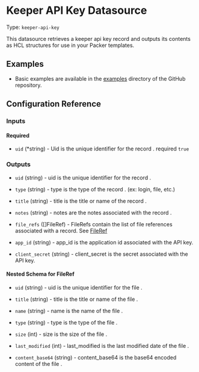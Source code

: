 # Keeper API Key Datasource

Type: `keeper-api-key`

This datasource retrieves a keeper api key record and outputs its contents as HCL structures for use in your Packer templates.

## Examples

- Basic examples are available in the [examples](https://github.com/aidanleuck/packer-plugin-keeper/tree/main/example)
  directory of the GitHub repository.

## Configuration Reference

### Inputs

#### Required

<!-- Code generated from the comments of the Config struct in datasource/keeper_datasource/types.go; DO NOT EDIT MANUALLY -->

- `uid` (\*string) - Uid is the unique identifier for the record .
  required `true`

<!-- End of code generated from the comments of the Config struct in datasource/keeper_datasource/types.go; -->


### Outputs

<!-- Code generated from the comments of the KeeperRecordField struct in datasource/keeper_datasource/types.go; DO NOT EDIT MANUALLY -->

- `uid` (string) - uid is the unique identifier for the record .

- `type` (string) - type is the type of the record . (ex: login, file, etc.)

- `title` (string) - title is the title or name of the record .

- `notes` (string) - notes are the notes associated with the record .

- `file_refs` ([]FileRef) - FileRefs contain the list of file references associated with a record. See [FileRef](#nested-schema-for-fileref)

<!-- End of code generated from the comments of the KeeperRecordField struct in datasource/keeper_datasource/types.go; -->

<!-- Code generated from the comments of the KeeperAPIKey struct in datasource/keeper_datasource/types.go; DO NOT EDIT MANUALLY -->

- `app_id` (string) - app_id is the application id associated with the API key.

- `client_secret` (string) - client_secret is the secret associated with the API key.

<!-- End of code generated from the comments of the KeeperAPIKey struct in datasource/keeper_datasource/types.go; -->


#### Nested Schema for FileRef

<!-- Code generated from the comments of the FileRef struct in datasource/keeper_datasource/types.go; DO NOT EDIT MANUALLY -->

- `uid` (string) - uid is the unique identifier for the file .

- `title` (string) - title is the title or name of the file .

- `name` (string) - name is the name of the file .

- `type` (string) - type is the type of the file .

- `size` (int) - size is the size of the file .

- `last_modified` (int) - last_modified is the last modified date of the file .

- `content_base64` (string) - content_base64 is the base64 encoded content of the file .

<!-- End of code generated from the comments of the FileRef struct in datasource/keeper_datasource/types.go; -->
